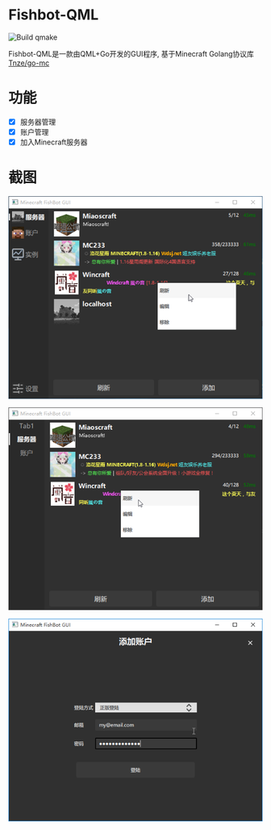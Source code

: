 # Fishbot-QML

![Build qmake](https://github.com/jing332/fishbot-qml/workflows/Build%20qmake/badge.svg)

Fishbot-QML是一款由QML+Go开发的GUI程序,
基于Minecraft Golang协议库[Tnze/go-mc](https://github.com/Tnze/go-mc)

# 功能

- [x] 服务器管理
- [x] 账户管理
- [x] 加入Minecraft服务器

# 截图

![Servers](images/servers.png)

![Accounts](images/accounts.png)

![AddAccount](images/addaccount.png)